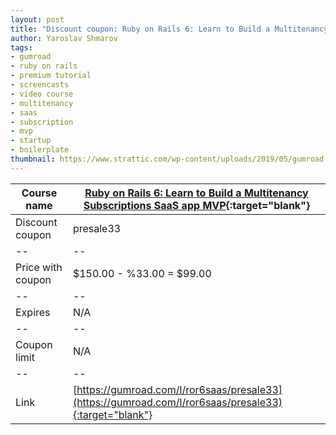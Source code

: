 ```yaml
---
layout: post
title: "Discount coupon: Ruby on Rails 6: Learn to Build a Multitenancy Subscriptions SaaS app MVP"
author: Yaroslav Shmarov
tags: 
- gumroad
- ruby on rails
- premium tutorial
- screencasts
- video course
- multitenancy
- saas
- subscription
- mvp
- startup
- boilerplate
thumbnail: https://www.strattic.com/wp-content/uploads/2019/05/gumroad.jpg
---
```


| Course name  | [Ruby on Rails 6: Learn to Build a Multitenancy Subscriptions SaaS app MVP](https://gumroad.com/l/ror6saas/presale33){:target="blank"}  |
|--|--|
| Discount coupon  | presale33  |
|--|--|
| Price with coupon  | $150.00 - %33.00 = $99.00 |
|--|--|
| Expires  |  N/A  |
|--|--|
| Coupon limit |  N/A  |
|--|--|
| Link  | [https://gumroad.com/l/ror6saas/presale33](https://gumroad.com/l/ror6saas/presale33){:target="blank"}  |

